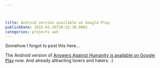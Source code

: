 ```yaml
---



title: Android version available on Google Play
publishDate: 2015-01-26T10:52:30.000Z
categories: projects aah
---
```


Somehow I forgot to post this here...

The Android version of <a href="https://play.google.com/store/apps/details?id=gregariousmammal.com.answersagainsthumanity" target="_blank">Answers Against Humanity is available on Google Play</a> now. And already attracting lovers and haters. :)

